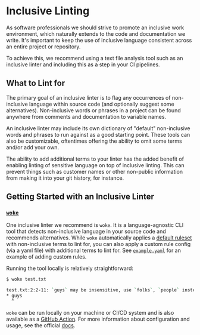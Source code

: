 # Inclusive Linting

As software professionals we should strive to promote an inclusive work environment, which naturally extends to the code and documentation we write. It's important to keep the use of inclusive language consistent across an entire project or repository.

To achieve this, we recommend using a text file analysis tool such as an inclusive linter and including this as a step in your CI pipelines.

## What to Lint for

The primary goal of an inclusive linter is to flag any occurrences of non-inclusive language within source code (and optionally suggest some alternatives). Non-inclusive words or phrases in a project can be found anywhere from comments and documentation to variable names.

An inclusive linter may include its own dictionary of "default" non-inclusive words and phrases to run against as a good starting point. These tools can also be customizable, oftentimes offering the ability to omit some terms and/or add your own.

The ability to add additional terms to your linter has the added benefit of enabling linting of sensitive language on top of inclusive linting. This can prevent things such as customer names or other non-public information from making it into your git history, for instance.

## Getting Started with an Inclusive Linter

### [`woke`]

One inclusive linter we recommend is `woke`. It is a language-agnostic CLI tool that detects non-inclusive language in your source code and recommends alternatives. While `woke` automatically applies a [default ruleset] with non-inclusive terms to lint for, you can also apply a custom rule config (via a yaml file) with additional terms to lint for. See [`example.yaml`] for an example of adding custom rules.

Running the tool locally is relatively straightforward:

```sh
$ woke test.txt

test.txt:2:2-11: `guys` may be insensitive, use `folks`, `people` instead (warning)
* guys
  ^
```

`woke` can be run locally on your machine or CI/CD system and is also available as a [GitHub Action]. For more information about configuration and usage, see the official [docs].

[`woke`]: https://github.com/get-woke/woke
[default ruleset]: https://github.com/get-woke/woke/blob/main/pkg/rule/default.yaml
[`example.yaml`]: https://github.com/get-woke/woke/blob/main/example.yaml
[GitHub Action]: https://github.com/marketplace/actions/run-woke
[docs]: https://docs.getwoke.tech/
